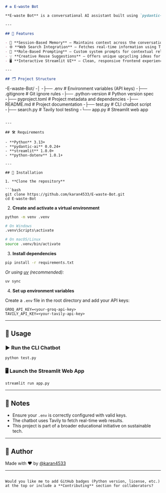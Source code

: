 ```markdown
# ♻️ E-waste Bot

**E-waste Bot** is a conversational AI assistant built using `pydantic-ai` and `groq`, designed to educate and guide users about electronic waste management, recycling, and creative reuse ideas. It features session-based memory and real-time web search integration to deliver dynamic, intelligent responses.

---

## 🌟 Features

- 🔁 **Session-Based Memory** – Maintains context across the conversation.
- 🌐 **Web Search Integration** – Fetches real-time information using Tavily.
- 🤖 **Role-Based Prompting** – Custom system prompts for contextual relevance.
- 💡 **Creative Reuse Suggestions** – Offers unique upcycling ideas for e-waste.
- 🖥️ **Interactive Streamlit UI** – Clean, responsive frontend experience.

---

## 🗂️ Project Structure

```
-E-waste-Bot/
-│
-├── .env                  # Environment variables (API keys)
-├── .gitignore            # Git ignore rules
-├── .python-version       # Python version spec
-├── pyproject.toml        # Project metadata and dependencies
-├── README.md             # Project documentation
-├── test.py               # CLI chatbot script
-├── search.py             # Tavily tool testing
-└── app.py                # Streamlit web app
```

---

## 🛠️ Requirements

- **Python** 3.13+
- **pydantic-ai** 0.0.24+
- **streamlit** 1.0.0+
- **python-dotenv** 1.0.1+

---

## 🚀 Installation

1. **Clone the repository**

```bash
git clone https://github.com/karan4533/E-waste-Bot.git
cd E-waste-Bot
```

2. **Create and activate a virtual environment**

```bash
python -m venv .venv

# On Windows
.venv\Scripts\activate

# On macOS/Linux
source .venv/bin/activate
```

3. **Install dependencies**

```bash
pip install -r requirements.txt
```

_Or using [uv](https://github.com/astral-sh/uv) (recommended):_

```bash
uv sync
```

4. **Set up environment variables**

Create a `.env` file in the root directory and add your API keys:

```env
GROQ_API_KEY=<your-groq-api-key>
TAVILY_API_KEY=<your-tavily-api-key>
```

---

## 💬 Usage

### ▶️ Run the CLI Chatbot

```bash
python test.py
```

### 🖥️ Launch the Streamlit Web App

```bash
streamlit run app.py
```

---

## 📌 Notes

- Ensure your `.env` is correctly configured with valid keys.
- The chatbot uses Tavily to fetch real-time web results.
- This project is part of a broader educational initiative on sustainable tech.

---

## 👤 Author

Made with ❤️ by [@karan4533](https://github.com/karan4533)

---

```

Would you like me to add GitHub badges (Python version, license, etc.) at the top or include a **Contributing** section for collaborators?

